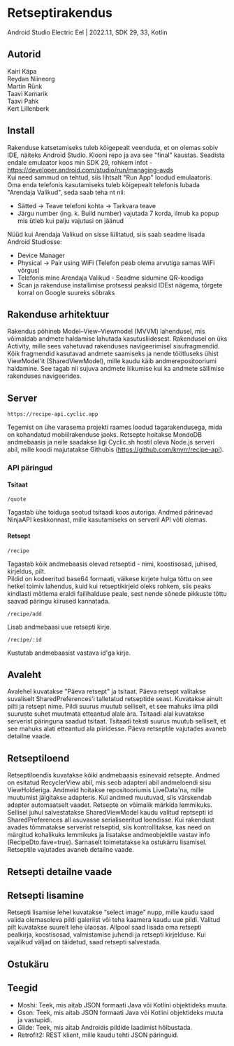 # Retseptirakendus

Android Studio Electric Eel | 2022.1.1, SDK 29, 33, Kotlin

## Autorid
Kairi Käpa \
Reydan Niineorg \
Martin Rünk \
Taavi Kamarik \
Taavi Pahk \
Kert Lillenberk

## Install
Rakenduse katsetamiseks tuleb kõigepealt veenduda, et on olemas sobiv IDE, näiteks Android Studio. Klooni repo ja ava see "final" kaustas. Seadista endale emulaator koos min SDK 29, rohkem infot - https://developer.android.com/studio/run/managing-avds \
Kui need sammud on tehtud, siis lihtsalt "Run App" loodud emulaatoris. \
Oma enda telefonis kasutamiseks tuleb kõigepealt telefonis lubada "Arendaja Valikud", seda saab teha nt nii:
 * Sätted -> Teave telefoni kohta -> Tarkvara teave
 * Järgu number (ing. k. Build number) vajutada 7 korda, ilmub ka popup mis ütleb kui palju vajutusi on jäänud

Nüüd kui Arendaja Valikud on sisse lülitatud, siis saab seadme lisada Android Studiosse:
 * Device Manager
 * Physical -> Pair using WiFi (Telefon peab olema arvutiga samas WiFi võrgus)
 * Telefonis mine Arendaja Valikud - Seadme sidumine QR-koodiga
 * Scan ja rakenduse installimise protsessi peaksid IDEst nägema, tõrgete korral on Google suureks sõbraks


## Rakenduse arhitektuur

Rakendus põhineb Model–View–Viewmodel (MVVM) lahendusel, mis võimaldab andmete haldamise lahutada kasutusliidesest. Rakendusel on üks Activity, mille sees vahetuvad rakenduses navigeerimisel sisufragmendid. Kõik fragmendid kasutavad andmete saamiseks ja nende töötluseks ühist ViewModel'it (SharedViewModel), mille kaudu käib andmerepositooriumi haldamine. See tagab nii sujuva andmete liikumise kui ka andmete säilimise rakenduses navigeerides.

## Server

```
https://recipe-api.cyclic.app
```

Tegemist on ühe varasema projekti raames loodud tagarakendusega, mida on kohandatud mobiilrakenduse jaoks. Retsepte hoitakse MondoDB andmebaasis ja neile saadakse ligi Cyclic.sh hostil oleva Node.js serveri abil, mille koodi majutatakse Githubis (https://github.com/knyrr/recipe-api).

### API päringud

#### Tsitaat

```
/quote
```

Tagastab ühe toiduga seotud tsitaadi koos autoriga. Andmed pärinevad NinjaAPI keskkonnast, mille kasutamiseks on serveril API võti olemas.

#### Retsept

```
/recipe
```

Tagastab kõik andmebaasis olevad retseptid - nimi, koostisosad, juhised, kirjeldus, pilt. \
Pildid on kodeeritud base64 formaati, väikese kirjete hulga tõttu on see hetkel toimiv lahendus, kuid kui retseptikirjeid oleks rohkem, siis peaks kindlasti mõtlema eraldi failihalduse peale, sest nende sõnede pikkuste tõttu saavad päringu kiirused kannatada.

```
/recipe/add
```

Lisab andmebaasi uue retsepti kirje.

```
/recipe/:id
```

Kustutab andmebaasist vastava id'ga kirje.

## Avaleht
Avalehel kuvatakse "Päeva retsept" ja tsitaat. Päeva retsept valitakse suvaliselt SharedPreferences'i talletatud retseptide seast. Kuvatakse ainult pilti ja retsept nime. Pildi suurus muutub selliselt, et see mahuks ilma pildi suuruste suhet muutmata etteantud alale ära. Tsitaadi alal kuvatakse serverist päringuna saadud tsitaat. Tsitaadi teksti suurus muutub selliselt, et see mahuks alati etteantud ala piiridesse. Päeva retseptile vajutades avaneb detailne vaade.

## Retseptiloend

Retseptiloendis kuvatakse kõiki andmebaasis esinevaid retsepte. Andmed on esitatud RecyclerView abil, mis seob adapteri abil andmeloendi sisu ViewHolderiga. Andmeid hoitakse repositooriumis LiveData'na, mille muutumist jälgitakse adapteris. Kui andmed muutuvad, siis värskendab adapter automaatselt vaadet.
Retsepte on võimalik märkida lemmikuks. Sellisel juhul salvestatakse SharedViewModel kaudu valitud reptsepti id SharedPreferences all asuvasse serialiseeritud loendisse. Kui rakendust avades tõmmatakse serverist retseptid, siis kontrollitakse, kas need on märgitud kohalikuks lemmikuks ja lisatakse andmeobjektile vastav info (RecipeDto.fave=true). Sarnaselt toimetatakse ka ostukärru lisamisel.
Retseptile vajutades avaneb detailne vaade.

## Retsepti detailne vaade

## Retsepti lisamine

Retsepti lisamise lehel kuvatakse “select image” nupp, mille kaudu saad valida olemasoleva pildi galeriist või teha kaamera kaudu uue pildi. Valitud pilt kuvatakse suurelt lehe ülaosas. Allpool saad lisada oma retsepti pealkirja, koostisosad, valmistamise juhendi ja retsepti kirjelduse. Kui vajalikud väljad on täidetud, saad retsepti salvestada.

## Ostukäru

## Teegid
 * Moshi: Teek, mis aitab JSON formaati Java või Kotlini objektideks muuta.
 * Gson: Teek, mis aitab JSON formaati Java või Kotlini objektideks muuta ja vastupidi.
 * Glide: Teek, mis aitab Androidis pildide laadimist hõlbustada.
 * Retrofit2: REST klient, mille kaudu tehti JSON päringuid.
